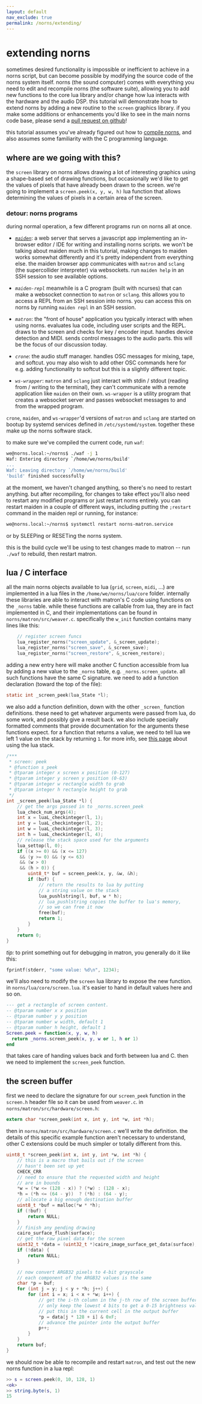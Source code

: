 ```yaml
---
layout: default
nav_exclude: true
permalink: /norns/extending/
---
```


# extending norns

sometimes desired functionality is impossible or inefficient to
achieve in a norns script, but can become possible by modifying the
source code of the norns system itself. norns (the sound computer)
comes with everything you need to edit and recompile norns (the
software suite), allowing you to add new functions to the core lua
library and/or change how lua interacts with the hardware and the
audio DSP. this tutorial will demonstrate how to extend norns by
adding a new routine to the `screen` graphics library. if you make
some additions or enhancements you'd like to see in the main norns
code base, please send a [pull request on
github](https://github.com/monome/norns/pulls)!

this tutorial assumes you've already figured out how to [compile
norns](..compiling), and also assumes some familiarity with the C
programming language.

## where are we going with this?

the `screen` library on norns allows drawing a lot of interesting
graphics using a shape-based set of drawing functions, but
occasionally we'd like to get the values of pixels that have already
been drawn to the screen. we're going to implement a `screen.peek(x,
y, w, h)` lua function that allows determining the values of pixels in
a certain area of the screen.

### detour: norns programs

during normal operation, a few different programs run on norns all at
once.

- [*`maiden`*](https://github.com/monome/maiden): a web server that
   serves a javascript app implementing an in-browser editor / IDE for
   writing and installing norns scripts. we won't be talking about
   maiden much in this tutorial, making changes to maiden works
   somewhat differently and it's pretty independent from everything
   else. the maiden browser app communicates with `matron` and
   `sclang` (the supercollider interpreter) via websockets. run
   `maiden help` in an SSH session to see available options.

- *`maiden-repl`* meanwhile is a C program (built with ncurses) that
   can make a websocket connection to `matron` or `sclang`. this
   allows you to access a REPL from an SSH session into norns. you can
   access this on norns by running `maiden repl` in an SSH session.

- *`matron`*: the "front of house" application you typically interact
   with when using norns. evaluates lua code, including user scripts
   and the REPL. draws to the screen and checks for key / encoder
   input. handles device detection and MIDI. sends control messages to
   the audio parts. this will be the focus of our discussion today.

- *`crone`*: the audio stuff manager. handles OSC messages for mixing,
   tape, and softcut. you may also wish to add other OSC commands here
   for e.g. adding functionality to softcut but this is a slightly
   different topic.

- *`ws-wrapper`*: `matron` and `sclang` just interact with stdin /
   stdout (reading from / writing to the terminal), they can't
   communicate with a remote application like `maiden` on their
   own. `ws-wrapper` is a utility program that creates a websocket
   server and passes websocket messages to and from the wrapped
   program.

`crone`, `maiden`, and `ws-wrapper`'d versions of `matron` and
`sclang` are started on bootup by systemd services defined in
`/etc/systemd/system`. together these make up the norns software
stack.

to make sure we've compiled the current code, run `waf`:

```bash
we@norns.local:~/norns$ ./waf -j 1
Waf: Entering directory `/home/we/norns/build'
...
Waf: Leaving directory `/home/we/norns/build'
'build' finished successfully
```

at the moment, we haven't changed anything, so there's no need to
restart anything. but after recompiling, for changes to take effect
you'll also need to restart any modified programs or just restart
norns entirely. you can restart maiden in a couple of different ways,
including putting the `;restart` command in the maiden repl or
running, for instance:

```bash
we@norns.local:~/norns$ systemctl restart norns-matron.service
```

or by SLEEPing or RESETing the norns system.

this is the build cycle we'll be using to test changes made to matron --
run `./waf` to rebuild, then restart matron.


## lua / C interface

all the main norns objects available to lua (`grid`, `screen`, `midi`,
...) are implemented in a lua files in the `/home/we/norns/lua/core`
folder. internally these libraries are able to interact with matron's
C code using functions on the `_norns` table. while these functions
are callable from lua, they are in fact implemented in C, and their
implementations can be found in
`norns/matron/src/weaver.c`. specifically the `w_init` function
contains many lines like this:

```c
    // register screen funcs
    lua_register_norns("screen_update", &_screen_update);
    lua_register_norns("screen_save", &_screen_save);
    lua_register_norns("screen_restore", &_screen_restore);
```

adding a new entry here will make another C function accessible from
lua by adding a new value to the `_norns` table,
e.g. `_norns.screen_update`. all such functions have the same C
signature. we need to add a function declaration (toward the top of
the file):

```c
static int _screen_peek(lua_State *l);
```

we also add a function definition, down with the other `_screen_`
function definitions. these need to get whatever arguments were passed
from lua, do some work, and possibly give a result back. we also
include specially formatted comments that provide documentation for
the arguments these functions expect. for a function that returns a
value, we need to tell lua we left 1 value on the stack by returning
`1`. for more info, see [this page](https://www.lua.org/pil/24.2.html)
about using the lua stack.

```c
/***
 * screen: peek
 * @function s_peek
 * @tparam integer x screen x position (0-127)
 * @tparam integer y screen y position (0-63)
 * @tparam integer w rectangle width to grab
 * @tparam integer h rectangle height to grab
 */
int _screen_peek(lua_State *l) {
    // get the args passed in to _norns.screen_peek
	lua_check_num_args(4);
    int x = luaL_checkinteger(l, 1);
    int y = luaL_checkinteger(l, 2);
    int w = luaL_checkinteger(l, 3);
    int h = luaL_checkinteger(l, 4);
	// release the stack space used for the arguments
    lua_settop(l, 0);
    if ((x >= 0) && (x <= 127)
     && (y >= 0) && (y <= 63)
     && (w > 0)
     && (h > 0)) {
        uint8_t* buf = screen_peek(x, y, &w, &h);
	    if (buf) {
			// return the results to lua by putting
			// a string value on the stack
            lua_pushlstring(l, buf, w * h);
			// lua_pushlstring copies the buffer to lua's memory,
			// so we can free it now
            free(buf);
            return 1;
        }
    }
    return 0;
}
```

*tip:* to print something out for debugging in matron, you generally
 do it like this:

```c
fprintf(stderr, "some value: %d\n", 1234);
```

we'll also need to modify the `screen` lua library to expose the new
function. in `norns/lua/core/screen.lua`. it's easier to hand in
default values here and so on.

```lua
--- get a rectangle of screen content.
-- @tparam number x x position
-- @tparam number y y position
-- @tparam number w width, default 1
-- @tparam number h height, default 1
Screen.peek = function(x, y, w, h)
  return _norns.screen_peek(x, y, w or 1, h or 1)
end
```

that takes care of handing values back and forth between lua and
C. then we need to implement the `screen_peek` function.


## the screen buffer

first we need to declare the signature for our `screen_peek` function
in the `screen.h` header file so it can be used from `weaver.c`. in `norns/matron/src/hardware/screen.h`:

```c
extern char *screen_peek(int x, int y, int *w, int *h);
```

then in `norns/matron/src/hardware/screen.c` we'll write the
definition. the details of this specific example function aren't
necessary to understand, other C extensions could be much simpler or
totally different from this.

```c
uint8_t *screen_peek(int x, int y, int *w, int *h) {
    // this is a macro that bails out if the screen
    // hasn't been set up yet
    CHECK_CRR
    // need to ensure that the requested width and height
    // are in bounds
    *w = (*w <= (128 - x)) ? (*w) : (128 - x);
    *h = (*h <= (64 - y))  ? (*h) : (64 - y);
    // allocate a big enough destination buffer
    uint8_t *buf = malloc(*w * *h);
    if (!buf) {
        return NULL;
    }
    // finish any pending drawing
    cairo_surface_flush(surface);
    // get the raw pixel data for the screen
    uint32_t *data = (uint32_t *)cairo_image_surface_get_data(surface);
    if (!data) {
        return NULL;
    }

    // now convert ARGB32 pixels to 4-bit grayscale
    // each component of the ARGB32 values is the same
    char *p = buf;
    for (int j = y; j < y + *h; j++) {
        for (int i = x; i < x + *w; i++) {
            // get the i-th column in the j-th row of the screen buffer
            // only keep the lowest 4 bits to get a 0-15 brightness value
            // put this in the current cell in the output buffer
            *p = data[j * 128 + i] & 0xF;
            // advance the pointer into the output buffer
            p++;
        }
    }
    return buf;
}
```

we should now be able to recompile and restart `matron`, and test
out the new norns function in a lua repl:

```lua
>> s = screen.peek(0, 10, 128, 1)
<ok>
>> string.byte(s, 1)
15
```

